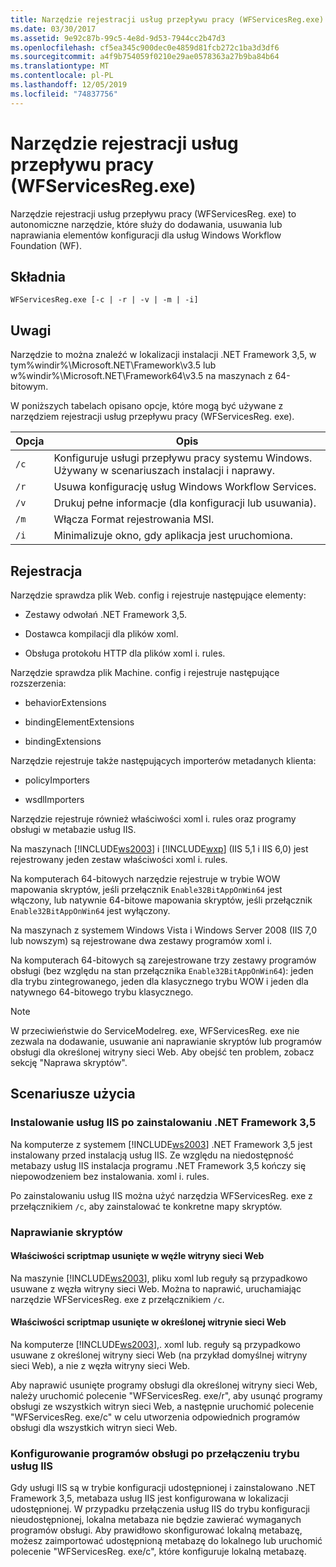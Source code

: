```yaml
---
title: Narzędzie rejestracji usług przepływu pracy (WFServicesReg.exe)
ms.date: 03/30/2017
ms.assetid: 9e92c87b-99c5-4e8d-9d53-7944cc2b47d3
ms.openlocfilehash: cf5ea345c900dec0e4859d81fcb272c1ba3d3df6
ms.sourcegitcommit: a4f9b754059f0210e29ae0578363a27b9ba84b64
ms.translationtype: MT
ms.contentlocale: pl-PL
ms.lasthandoff: 12/05/2019
ms.locfileid: "74837756"
---
```

# <a name="workflow-service-registration-tool-wfservicesregexe"></a>Narzędzie rejestracji usług przepływu pracy (WFServicesReg.exe)
Narzędzie rejestracji usług przepływu pracy (WFServicesReg. exe) to autonomiczne narzędzie, które służy do dodawania, usuwania lub naprawiania elementów konfiguracji dla usług Windows Workflow Foundation (WF).  
  
## <a name="syntax"></a>Składnia  
  
```console  
WFServicesReg.exe [-c | -r | -v | -m | -i]  
```  
  
## <a name="remarks"></a>Uwagi  
 Narzędzie to można znaleźć w lokalizacji instalacji .NET Framework 3,5, w tym%windir%\Microsoft.NET\Framework\v3.5 lub w%windir%\Microsoft.NET\Framework64\v3.5 na maszynach z 64-bitowym.  
  
 W poniższych tabelach opisano opcje, które mogą być używane z narzędziem rejestracji usług przepływu pracy (WFServicesReg. exe).  
  
|Opcja|Opis|  
|------------|-----------------|  
|`/c`|Konfiguruje usługi przepływu pracy systemu Windows. Używany w scenariuszach instalacji i naprawy.|  
|`/r`|Usuwa konfigurację usług Windows Workflow Services.|  
|`/v`|Drukuj pełne informacje (dla konfiguracji lub usuwania).|  
|`/m`|Włącza Format rejestrowania MSI.|  
|`/i`|Minimalizuje okno, gdy aplikacja jest uruchomiona.|  
  
## <a name="registration"></a>Rejestracja  
 Narzędzie sprawdza plik Web. config i rejestruje następujące elementy:  
  
- Zestawy odwołań .NET Framework 3,5.  
  
- Dostawca kompilacji dla plików xoml.  
  
- Obsługa protokołu HTTP dla plików xoml i. rules.  
  
 Narzędzie sprawdza plik Machine. config i rejestruje następujące rozszerzenia:  
  
- behaviorExtensions  
  
- bindingElementExtensions  
  
- bindingExtensions  
  
 Narzędzie rejestruje także następujących importerów metadanych klienta:  
  
- policyImporters  
  
- wsdlImporters  
  
 Narzędzie rejestruje również właściwości xoml i. rules oraz programy obsługi w metabazie usług IIS.  
  
 Na maszynach [!INCLUDE[ws2003](../../../includes/ws2003-md.md)] i [!INCLUDE[wxp](../../../includes/wxp-md.md)] (IIS 5,1 i IIS 6,0) jest rejestrowany jeden zestaw właściwości xoml i. rules.  
  
 Na komputerach 64-bitowych narzędzie rejestruje w trybie WOW mapowania skryptów, jeśli przełącznik `Enable32BitAppOnWin64` jest włączony, lub natywnie 64-bitowe mapowania skryptów, jeśli przełącznik `Enable32BitAppOnWin64` jest wyłączony.  
  
 Na maszynach z systemem Windows Vista i Windows Server 2008 (IIS 7,0 lub nowszym) są rejestrowane dwa zestawy programów xoml i.  
  
 Na komputerach 64-bitowych są zarejestrowane trzy zestawy programów obsługi (bez względu na stan przełącznika `Enable32BitAppOnWin64`): jeden dla trybu zintegrowanego, jeden dla klasycznego trybu WOW i jeden dla natywnego 64-bitowego trybu klasycznego.  
  
> [!NOTE]
> W przeciwieństwie do ServiceModelreg. exe, WFServicesReg. exe nie zezwala na dodawanie, usuwanie ani naprawianie skryptów lub programów obsługi dla określonej witryny sieci Web. Aby obejść ten problem, zobacz sekcję "Naprawa skryptów".  
  
## <a name="usage-scenarios"></a>Scenariusze użycia  
  
### <a name="installing-iis-after-net-framework-35-is-installed"></a>Instalowanie usług IIS po zainstalowaniu .NET Framework 3,5  
 Na komputerze z systemem [!INCLUDE[ws2003](../../../includes/ws2003-md.md)] .NET Framework 3,5 jest instalowany przed instalacją usług IIS. Ze względu na niedostępność metabazy usług IIS instalacja programu .NET Framework 3,5 kończy się niepowodzeniem bez instalowania. xoml i. rules.  
  
 Po zainstalowaniu usług IIS można użyć narzędzia WFServicesReg. exe z przełącznikiem `/c`, aby zainstalować te konkretne mapy skryptów.  
  
### <a name="repairing-the-scriptmaps"></a>Naprawianie skryptów  
  
#### <a name="scriptmap-deleted-under-web-sites-node"></a>Właściwości scriptmap usunięte w węźle witryny sieci Web  
 Na maszynie [!INCLUDE[ws2003](../../../includes/ws2003-md.md)], pliku xoml lub reguły są przypadkowo usuwane z węzła witryny sieci Web. Można to naprawić, uruchamiając narzędzie WFServicesReg. exe z przełącznikiem `/c`.  
  
#### <a name="scriptmap-deleted-under-a-particular-web-site"></a>Właściwości scriptmap usunięte w określonej witrynie sieci Web  
 Na komputerze [!INCLUDE[ws2003](../../../includes/ws2003-md.md)],. xoml lub. reguły są przypadkowo usuwane z określonej witryny sieci Web (na przykład domyślnej witryny sieci Web), a nie z węzła witryny sieci Web.  
  
 Aby naprawić usunięte programy obsługi dla określonej witryny sieci Web, należy uruchomić polecenie "WFServicesReg. exe/r", aby usunąć programy obsługi ze wszystkich witryn sieci Web, a następnie uruchomić polecenie "WFServicesReg. exe/c" w celu utworzenia odpowiednich programów obsługi dla wszystkich witryn sieci Web.  
  
### <a name="configuring-handlers-after-switching-iis-mode"></a>Konfigurowanie programów obsługi po przełączeniu trybu usług IIS  
 Gdy usługi IIS są w trybie konfiguracji udostępnionej i zainstalowano .NET Framework 3,5, metabaza usług IIS jest konfigurowana w lokalizacji udostępnionej. W przypadku przełączenia usług IIS do trybu konfiguracji nieudostępnionej, lokalna metabaza nie będzie zawierać wymaganych programów obsługi. Aby prawidłowo skonfigurować lokalną metabazę, możesz zaimportować udostępnioną metabazę do lokalnego lub uruchomić polecenie "WFServicesReg. exe/c", które konfiguruje lokalną metabazę.
